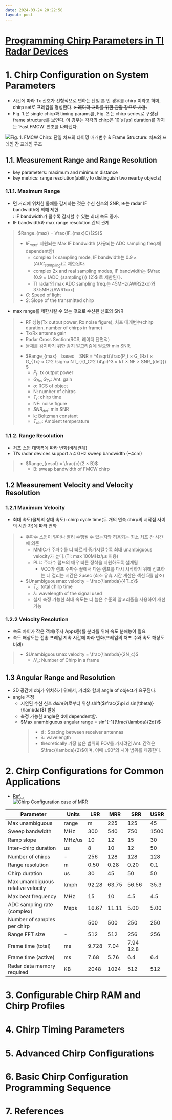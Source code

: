 ```yaml
---
date: 2024-03-24 20:22:58
layout: post
---
```


# [Programming Chirp Parameters in TI Radar Devices](https://www.ti.com/lit/an/swra553a/swra553a.pdf?ts=1615416383966&ref_url=https%253A%252F%252Fwww.ti.com%252Fsensors%252Fmmwave-radar%252Findustrial%252Ftechnical%20-documents.html)

# 1. Chirp Configuration on System Parameters
- 시간에 따라 Tx 신호가 선형적으로 변하는 단일 톤 인 경우를 chirp 이라고 하며, chirp set로 프레임을 형성한다.
  ~~> 레이더 처리를 위한 관찰 장으로 사용.~~
- Fig. 1.은 single chirp과 timing params를, Fig. 2.는 chirp series로 구성된 frame structure를 보인다. 이 경우는 각각의 chirp은 10’s [µs] duration를 가지는 ‘Fast FMCW’ 변조를 나타낸다.
  
![Fig. 1. FMCW Chirp: 단일 처프의 타이밍 매개변수 & Frame Structure: 처프와 프레임 간 프레임 구조](https://img-blog.csdnimg.cn/20210527154953328.png?x-oss-process=image/watermark,type_ZmFuZ3poZW5naGVpdGk,shadow_10,text_aHR0cHM6Ly9ibG9nLmNzZG4ubmV0L3NhbGFkcGll,size_16,color_FFFFFF,t_70)

## 1.1. Measurement Range and Range Resolution
- key parameters: maximum and minimum distance  
- key metrics: range resolution(ability to distinguish two nearby objects)  

### 1.1.1. Maximum Range
- 먼 거리에 위치한 물체를 감지하는 것은 수신 신호의 SNR, 또는 radar IF bandwidth에 의해 제한.  
  : IF bandwidth가 클수록 감지할 수 있는 최대 속도 증가.  
- IF bandwidth과 max range resolution 간의 관계  
> $Range_{max} = \frac{IF_{max}C}{2S}$  
> * $IF_{max}$: 지원되는 Max IF bandwidth (사용되는 ADC sampling freq.에 dependent함)  
>   + complex 1x sampling mode, IF bandwidth는 $0.9 × (ADC_{sampling})$로 제한된다.  
>   + complex 2x and real sampling modes, IF bandwidth는 $\frac {0.9 × (ADC_{sampling})} {2}$ 로 제한된다.
>   + TI radar의 max ADC sampling freq.는 45MHz(AWR22xx)와 37.5MHz(AWR1xxx)
> * $C$: Speed of light  
> * $S$: Slope of the transmitted chirp

- max range를 제한시킬 수 있는 것으로 수신된 신호의 SNR  
> * RF 성능(Tx output power, Rx noise figure), 처프 매개변수(chirp duration, number of chirps in frame)  
> * Tx/Rx antenna gain  
> * Radar Cross Section(RCS, 레이더 단면적)  
> * 물체를 감지하기 위한 감지 알고리즘에 필요한 min SNR.  
> - $Range_{max} &ensp; based &ensp; SNR = ^4\sqrt(\frac{P_t × G_{Rx} × G_{Tx} × C^2 \sigma NT_r}{f_C^2 (4\pi)^3 × kT × NF × SNR_{det}}) $  
>   - $P_t$: tx output power
>   - $G_{Rx}, G_{Tx}$: Ant. gain
>   - $\sigma$: RCS of object
>   - N: number of chirps
>   - $T_r$: chirp time
>   - NF: noise figure
>   - $SNR_{det}$: min SNR
>   - k: Boltzman constant
>   - $T_{det}$: Ambient temperature

### 1.1.2. Range Resolution
- 처프 스윕 대역폭에 따라 변화(비례관계)
- TI’s radar devices support a 4 GHz sweep bandwidth (~4cm)
> - $Range_{resol} = \frac{c}{2 × B}$  
>   * B: sweap bandwidth of FMCW chirp  

## 1.2 Measurement Velocity and Velocity Resolution  
### 1.2.1 Maximum Velocity
- 최대 속도(물체의 상대 속도):  chirp cycle time(두 개의 연속 chirp의 시작점 사이의 시간 차)에 따라 변화
> - 주파수 스윕이 얼마나 빨리 수행될 수 있는지와 허용되는 최소 처프 간 시간에 의존
>   * MMIC가 주파수를 더 빠르게 증가시킬수록 최대 unambiguous velocity가 높다.(TI: max 100MHz/μs 허용)
>   * PLL: 주파수 램프의 매우 빠른 정착을 지원하도록 설계됨
>     * VCO가 램프 주파수 끝에서 다음 램프를 다시 시작하기 위해 점프하는 데 걸리는 시간은 2μsec (최소 유휴 시간 계산은 섹션 5를 참조)
> - $Unambiguousmax velocity = \frac{\lambda}{4T_c}$  
>   * $T_c$: total chirp time  
>   * $\lambda$: wavelength of the signal used  
>   * 실제 측정 가능한 최대 속도는 더 높은 수준의 알고리즘을 사용하여 개선 가능

### 1.2.2 Velocity Resolution
- 속도 차이가 작은 객체(주자 Apps등)를 분리를 위해 속도 분해능이 필요
- 속도 해상도는 전송 프레임 지속 시간에 따라 변화(프레임의 처프 수와 속도 해상도 비례)
> - $Unambiguousmax velocity = \frac{\lambda}{2N_c}$  
>   * $N_c$: Number of Chirp in a frame

## 1.3 Angular Range and Resolution
- 2D 공간에 obj가 위치하기 위해서, 거리와 함께 angle of object가 요구된다.
- angle 추정
  + 지연된 수신 신호 $dsin(\theta)$로부터 위상 shift($\frac{2\pi d sin(\theta)}{\lambda}$) 발생
  + 측정 가능한 angle은 d에 dependent함.
  + $Max unambiguous angular range = sin^{-1}(\frac{\lambda}{2d})$
    > - d : Spacing between receiver antennas
    > - $\lambda$: wavelength
    > - theoretically 가장 넓은 범위의 FOV를 가지려면 Ant. 간격은 $\frac{\lambda}{2}$이며, 이때 $±90°$의 시야 범위를 제공한다.

# 2. Chirp Configurations for Common Applications
- [Ref...](https://e2e.ti.com/support/sensors-group/sensors/f/sensors-forum/971468/awr1843-how-to-configure-the-chirp-setting)  
![Chirp Configuration case of MRR](https://e2e.ti.com/cfs-file/__key/communityserver-discussions-components-files/1023/20210119_5F00_210615886.jpg)

| Parameter | Units | LRR | MRR | SRR | USRR |
| --- | --- | --- | --- | --- | --- |
| Max unambiguous | range | m | 225 | 125 | 45 | 22.5 |
| Sweep bandwidth | MHz | 300 | 540 | 750 | 1500 |
| Ramp slope | MHz/us | 10 | 12 | 15 | 30 |
| Inter-chirp duration | us | 8 | 10 | 12 | 50 |
| Number of chirps | - | 256 | 128 | 128 | 128 |
| Range resolution | m | 0.50 | 0.28 | 0.20 | 0.1 |
| Chirp duration | us | 30 | 45 | 50 | 50 |
| Max umambiguous relative velocity | kmph | 92.28 | 63.75 | 56.56 | 35.3 |
| Max beat frequency | MHz | 15 | 10 | 4.5 | 4.5 |
| ADC sampling rate (complex) | Msps | 16.67 | 11.11 | 5.00 | 5.00 |
| Number of samples per chirp | | 500 | 500 | 250 | 250 |
| Range FFT size | - | 512 | 512 | 256 | 256 | 
| Frame time (total) | ms | 9.728 | 7.04 | 7.94 12.8| 
| Frame time (active) | ms | 7.68 | 5.76 | 6.4 | 6.4| 
| Radar data memory required | KB | 2048 | 1024 | 512 | 512 | 
# 3. Configurable Chirp RAM and Chirp Profiles


# 4. Chirp Timing Parameters


# 5. Advanced Chirp Configurations 


# 6. Basic Chirp Configuration Programming Sequence 


# 7. References
